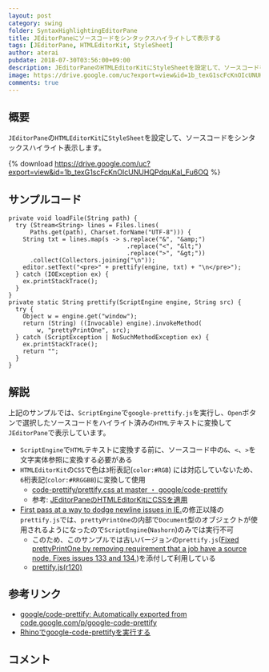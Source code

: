 ```yaml
---
layout: post
category: swing
folder: SyntaxHighlightingEditorPane
title: JEditorPaneにソースコードをシンタックスハイライトして表示する
tags: [JEditorPane, HTMLEditorKit, StyleSheet]
author: aterai
pubdate: 2018-07-30T03:56:00+09:00
description: JEditorPaneのHTMLEditorKitにStyleSheetを設定して、ソースコードをシンタックスハイライト表示します。
image: https://drive.google.com/uc?export=view&id=1b_texG1scFcKnOIcUNUHQPdquKal_Fu6OQ
comments: true
---
```

## 概要
`JEditorPane`の`HTMLEditorKit`に`StyleSheet`を設定して、ソースコードをシンタックスハイライト表示します。

{% download https://drive.google.com/uc?export=view&id=1b_texG1scFcKnOIcUNUHQPdquKal_Fu6OQ %}

## サンプルコード
<pre class="prettyprint"><code>private void loadFile(String path) {
  try (Stream&lt;String&gt; lines = Files.lines(
      Paths.get(path), Charset.forName("UTF-8"))) {
    String txt = lines.map(s -&gt; s.replace("&amp;", "&amp;amp;")
                                 .replace("&lt;", "&amp;lt;")
                                 .replace("&gt;", "&amp;gt;"))
      .collect(Collectors.joining("\n"));
    editor.setText("&lt;pre&gt;" + prettify(engine, txt) + "\n&lt;/pre&gt;");
  } catch (IOException ex) {
    ex.printStackTrace();
  }
}
private static String prettify(ScriptEngine engine, String src) {
  try {
    Object w = engine.get("window");
    return (String) ((Invocable) engine).invokeMethod(
        w, "prettyPrintOne", src);
  } catch (ScriptException | NoSuchMethodException ex) {
    ex.printStackTrace();
    return "";
  }
}
</code></pre>

## 解説
上記のサンプルでは、`ScriptEngine`で`google-prettify.js`を実行し、`Open`ボタンで選択したソースコードをハイライト済みの`HTML`テキストに変換して`JEditorPane`で表示しています。

- `ScriptEngine`で`HTML`テキストに変換する前に、ソースコード中の`&`、`<`、`>`を文字実体参照に変換する必要がある
- `HTMLEditorKit`の`CSS`で色は`3`桁表記(`color:#RGB`) には対応していないため、`6`桁表記(`color:#RRGGBB`)に変換して使用
    - [code-prettify/prettify.css at master ・ google/code-prettify](https://github.com/google/code-prettify/blob/master/src/prettify.css)
    - 参考: [JEditorPaneのHTMLEditorKitにCSSを適用](https://ateraimemo.com/Swing/StyleSheet.html)
- [First pass at a way to dodge newline issues in IE.](https://github.com/google/code-prettify/blob/0b3341b3e9105ddaecf93cc632284f8db7994faf/src/prettify.js)の修正以降の`prettify.js`では、`prettyPrintOne`の内部で`Document`型のオブジェクトが使用されるようになったので`ScriptEngine`(`Nashorn`)のみでは実行不可
    - このため、このサンプルでは古いバージョンの`prettify.js`([Fixed prettyPrintOne by removing requirement that a job have a source node. Fixes issues 133 and 134.](https://github.com/google/code-prettify/blob/f5ad44e3253f1bc8e288477a36b2ce5972e8e161/src/prettify.js))を添付して利用している
    - [prettify.js(r120)](https://raw.githubusercontent.com/google/code-prettify/f5ad44e3253f1bc8e288477a36b2ce5972e8e161/src/prettify.js)

<!-- dummy comment line for breaking list -->

## 参考リンク
- [google/code-prettify: Automatically exported from code.google.com/p/google-code-prettify](https://github.com/google/code-prettify)
- [Rhinoでgoogle-code-prettifyを実行する](https://ateraimemo.com/Tips/GooglePrettifyRhino.html)

<!-- dummy comment line for breaking list -->

## コメント

